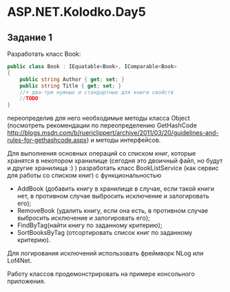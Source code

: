 # ASP.NET.Kolodko.Day5

## Задание 1
Разработать класс Book:

```csharp
public class Book : IEquatable<Book>, IComparable<Book>
{
    public string Author { get; set; }
    public string Title { get; set; }
    //+ два-три нужных и стандартных для книги свойств
    //TODO 
}
```

переопределив для него необходимые методы класса Object (посмотреть рекомендации по переопределению GetHashCode http://blogs.msdn.com/b/ruericlippert/archive/2011/03/20/guidelines-and-rules-for-gethashcode.aspx) и методы интерфейсов.

Для выполнения основных операций со списком книг, которые хранятся в некотором хранилище (сегодня это двоичный файл, но будут и другие хранилища :) ) разработать класс BookListService (как сервис для работы со списком книг) с функциональностью 
-	AddBook (добавить книгу в хранилище в случае, если такой книги нет, в противном случае выбросить исключение и залогировать его);
-	RemoveBook (удалить книгу, если она есть, в противном случае выбросить исключение и залогировать его);
-	FindByTag(найти книгу по заданному критерию);
-	SortBooksByTag (отсортировать список книг по заданному критерию).

Для логирования исключений использовать фреймворк NLog или Lof4Net. 

Работу классов продемонстрировать на примере консольного приложения.
